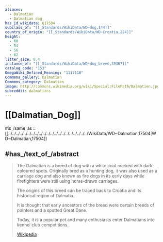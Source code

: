 ```yaml
---
aliases:
  - Dalmatian
  - Dalmatian dog
has_id_wikidata: Q17504
subclass_of: "[[_Standards/WikiData/WD~dog,144]]"
country_of_origin: "[[_Standards/WikiData/WD~Croatia,224]]"
height:
  - 60
  - 54
  - 56
  - 62
litter_size: 8.4
instance_of: "[[_Standards/WikiData/WD~dog_breed,39367]]"
catalog_code: "153"
OmegaWiki_Defined_Meaning: "1117110"
Commons_gallery: Dalmatian
Commons_category: Dalmatian
image: http://commons.wikimedia.org/wiki/Special:FilePath/Dalmatien.jpg
subreddit: dalmatians
---
```


# [[Dalmatian_Dog]] 

#is_/same_as :: [[../../../../../../../../../../../../../../../../../../../../../WikiData/WD~Dalmatian,17504|WD~Dalmatian,17504]] 

## #has_/text_of_/abstract 

> The Dalmatian is a breed of dog with a white coat marked with dark-coloured spots. 
> Originally bred as a hunting dog, it was also used as a carriage dog 
> and also known as fire dogs in its early days 
> while firefighters were still using horse-drawn carriages. 
> 
> The origins of this breed can be traced back to Croatia 
> and its historical region of Dalmatia. 
> 
> It is thought that early ancestors of the breed were certain breeds of pointers 
> and a spotted Great Dane. 
> 
> Today, it is a popular pet 
> and many enthusiasts enter Dalmatians into kennel club competitions.
>
> [Wikipedia](https://en.wikipedia.org/wiki/Dalmatian%20dog) 


